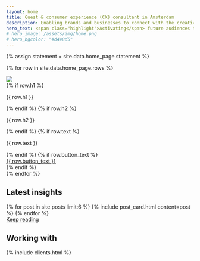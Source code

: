 ```yaml
---
layout: home
title: Guest & consumer experience (CX) consultant in Amsterdam
description: Enabling brands and businesses to connect with the creative class, millennials and Gen Z through captivating guest and customer experiences, IRL.
hero_text: <span class="highlight">Activating</span> future audiences through guest & <span class="highlight">customer experience</span>
# hero_image: /assets/img/home.png
# hero_bgcolor: "#d4e8d5"
---
```


{% assign statement = site.data.home_page.statement %}



{% for row in site.data.home_page.rows %}
<div class="row_element {{ row.style }}">

  <div class="image" {% if row.image_width %}style="width: {{ row.image_width}}"{% endif %}>
    <img src="{{ row.image }}">
  </div>

  <div class="text" {% if row.text_width %}style="width: {{ row.text_width}}"{% endif %}>
    {% if row.h1 %}<p class="emphasis-text">{{ row.h1 }}</p>{% endif %}
    {% if row.h2 %}<p class="main-text">{{ row.h2 }}</p>{% endif %}
    {% if row.text %}<p class="descriptor-text">{{ row.text }}</p>{% endif %}
    {% if row.button_text %}
      <div class="button-container"><a href="{{ row.button_url }}" class="button inversed">{{ row.button_text }}</a></div>
    {% endif %}
  </div>

</div>
{% endfor %}

## Latest insights

<section class="cards">
  {% for post in site.posts limit:6 %}
    {% include post_card.html content=post %}
  {% endfor %}
</section>

<div class="button-container">
    <a href="/insights/" class="button">Keep reading</a>
</div>

## Working with

{% include clients.html %}